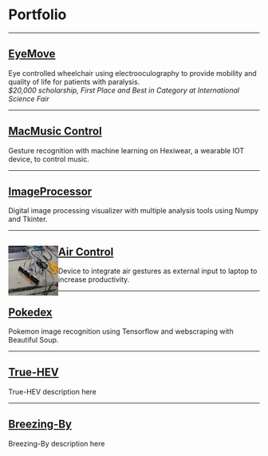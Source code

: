 # Portfolio
---
## [EyeMove](/sample_page)
Eye controlled wheelchair using electrooculography to provide mobility and quality of life for patients with paralysis.<br>
*$20,000 scholarship, First Place and Best in Category at International Science Fair*<br>

---
## [MacMusic Control](https://github.com/mshah0686/MacMusicControl)
Gesture recognition with machine learning on Hexiwear, a wearable IOT device, to control music.<br>

---
## [ImageProcessor](https://github.com/mshah0686/ImageProcessor)
Digital image processing visualizer with multiple analysis tools using Numpy and Tkinter.<br>

---
## [Air Control](https://github.com/mshah0686/AirControl) <img align="left" padding-right="30" width="100" height="100" src="images/aircontrol.jpg"/>
Device to integrate air gestures as external input to laptop to increase productivity.<br>

---
## [Pokedex](https://github.com/mshah0686/pokedex)
Pokemon image recognition using Tensorflow and webscraping with Beautiful Soup.<br>

---
## [True-HEV](http://example.com/)
True-HEV description here<br>

---
## [Breezing-By](http://example.com/)
Breezing-By description here<br>
